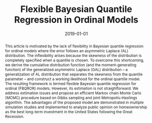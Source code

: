 ---
title: "Flexible Bayesian Quantile Regression in Ordinal Models"
collection: publications
category: publications
permalink: /publication/Flexible Bayesian Quantile Regression in Ordinal Models
# excerpt: 'This article is motivated by the lack of flexibility in Bayesian quantile regression for ordinal models where the error follows an asymmetric Laplace (AL) distribution. The inflexibility arises because the skewness of the distribution is completely specified when a quantile is chosen. To overcome this shortcoming, we derive the cumulative distribution function (and the moment-generating function) of the generalized asymmetric Laplace (GAL) distribution – a generalization of AL distribution that separates the skewness from the quantile parameter – and construct a working likelihood for the ordinal quantile model. The resulting framework is termed flexible Bayesian quantile regression for ordinal (FBQROR) models. However, its estimation is not straightforward. We address estimation issues and propose an efficient Markov chain Monte Carlo (MCMC) procedure based on Gibbs sampling and joint Metropolis–Hastings algorithm. The advantages of the proposed model are demonstrated in multiple simulation studies and implemented to analyze public opinion on homeownership as the best long-term investment in the United States following the Great Recession.'

# Styling controls
show_pdf_button: false
title_font_size: "16px"
title_color: "#bb2815ff"
author_link_color: "#bb2815ff"
abstract_font_size: "16px"
abstract_color: ""

# Publication details
date: 2019-01-01
venue: 'Advances in Econometrics'
volume: '40B'
pages: '211-251'
doi: '10.1108/S0731-9053201940B'
paperurl: 'https://www.emerald.com/books/edited-volume/15779/chapter-abstract/87426719/Flexible-Bayesian-Quantile-Regression-in-Ordinal?redirectedFrom=fulltext'
coauthors: "with Mohammad Arshad Rahman"
coauthor_url: "https://www.arshadrahman.com/Research.html"

# Presentations
presentations:
  - venue: "Australasian Meeting of the Econometric Society"
    date_range: "July 1-4, 2018"
    location: "Auckland, New Zealand"

# Abstract
abstract: "This article is motivated by the lack of flexibility in Bayesian quantile regression for ordinal models where the error follows an asymmetric Laplace (AL) distribution. The inflexibility arises because the skewness of the distribution is completely specified when a quantile is chosen. To overcome this shortcoming, we derive the cumulative distribution function (and the moment-generating function) of the generalized asymmetric Laplace (GAL) distribution – a generalization of AL distribution that separates the skewness from the quantile parameter – and construct a working likelihood for the ordinal quantile model. The resulting framework is termed flexible Bayesian quantile regression for ordinal (FBQROR) models. However, its estimation is not straightforward. We address estimation issues and propose an efficient Markov chain Monte Carlo (MCMC) procedure based on Gibbs sampling and joint Metropolis–Hastings algorithm. The advantages of the proposed model are demonstrated in multiple simulation studies and implemented to analyze public opinion on homeownership as the best long-term investment in the United States following the Great Recession."

# citation: 'Your Name, Coauthor. (Year). "Paper Title." Journal/Conference.
---
